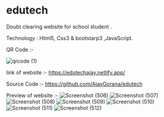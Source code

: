 # edutech
Doubt clearing website for school student . 

Technology : Html5, Css3 & bootstarp3 ,JavaScript.

QR Code :- 

![qrcode (1)](https://user-images.githubusercontent.com/54750602/119887970-710f8c80-bf52-11eb-87f9-0db806490e3c.png)


link of website :- https://edutechajay.netlify.app/

Source Code :- https://github.com/AjayGorana/edutech

Preview of website :- 
![Screenshot (506)](https://user-images.githubusercontent.com/54750602/119888108-9bf9e080-bf52-11eb-9215-18bcdc6ba832.png)
![Screenshot (507)](https://user-images.githubusercontent.com/54750602/119888134-a2885800-bf52-11eb-9633-eb59e767b0ab.png)
![Screenshot (508)](https://user-images.githubusercontent.com/54750602/119888203-b5029180-bf52-11eb-8727-9a8d1be3b66b.png)
![Screenshot (509)](https://user-images.githubusercontent.com/54750602/119888219-b92eaf00-bf52-11eb-99e0-37d608a92f5c.png)
![Screenshot (510)](https://user-images.githubusercontent.com/54750602/119888239-be8bf980-bf52-11eb-94f2-d31f6182e576.png)
![Screenshot (511)](https://user-images.githubusercontent.com/54750602/119888252-c350ad80-bf52-11eb-8a8f-a3124ba80871.png)
![Screenshot (512)](https://user-images.githubusercontent.com/54750602/119888266-c77ccb00-bf52-11eb-8060-1b2e73ce5e65.png)




